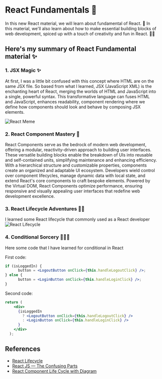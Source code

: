 # React Fundamentals 🚀

In this new React material, we will learn about fundamental of React. 🎉 In this material, we'll also learn about how to make essential building blocks of web development, spiced up with a touch of creativity and fun in React.  🎨✨

## Here's my summary of React Fundamental material :sparkles:

### 1. JSX Magic ✨

At first, I was a little bit confused with this concept where HTML are on the same JSX file. So based from what I learned, JSX (JavaScript XML) is the enchanting heart of React, merging the worlds of HTML and JavaScript into a single, powerful syntax. This transformative language can fuses HTML and JavaScript, enhances readability, component rendering where we define how components should look and behave by composing JSX elements.

![React Meme](https://miro.medium.com/v2/resize:fit:1100/format:webp/1*gBhX2KjnmYa-Q-c583cCcw.png) 

### 2. React Component Mastery 🧩

React Components serve as the bedrock of modern web development, offering a modular, reactivity-driven approach to building user interfaces. These versatile building blocks enable the breakdown of UIs into reusable and self-contained units, simplifying maintenance and enhancing efficiency. With a hierarchical structure and customizable properties, components create an organized and adaptable UI ecosystem. Developers wield control over component lifecycles, manage dynamic data with local state, and extend React's core components to craft bespoke elements. Powered by the Virtual DOM, React Components optimize performance, ensuring responsive and visually appealing user interfaces that redefine web development excellence.

### 3. React Lifecycle Adventures 🌱🚀

I learned some React lifecycle that commonly used as a React developer
![React Lifecycle](https://i0.wp.com/reactjsguru.com/wp-content/uploads/2022/06/Screenshot-360.webp?w=1440&ssl=1)

### 4. Conditional Sorcery 🧙‍♂️✨

Here some code that I have learned for conditional in React

First code:
```jsx
if (isLoggedIn) {
      button = <LogoutButton onClick={this.handleLogoutClick} />;
} else {
      button = <LoginButton onClick={this.handleLoginClick} />;
}
```

Second code:
```jsx
return (
    <div>
      {isLoggedIn
        ? <LogoutButton onClick={this.handleLogoutClick} />
        : <LoginButton onClick={this.handleLoginClick} />
      }
    </div>
  );
```

## References
- [React Lifecycle](https://projects.wojtekmaj.pl/react-lifecycle-methods-diagram/)
- [React JS — The Confusing Parts](https://levelup.gitconnected.com/react-js-the-confusing-parts-4e9aea20c94c)
- [React Component Life Cycle with Diagram](https://reactjsguru.com/react-component-life-cycle-with-diagram/)

